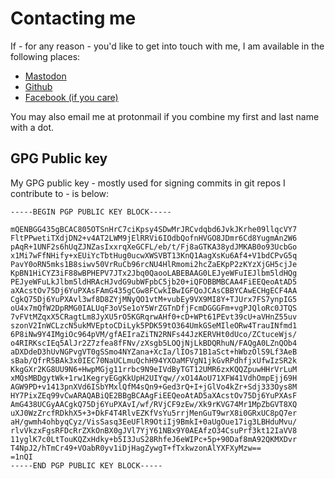 # Contacting me

If - for any reason - you'd like to get into touch with me, 
I am available in the following places:

* [Mastodon](https://tilde.zone/@BryanBennett)
* [Github](https://github.com/bbenne10)
* [Facebook (if you care)](https://facebook.com/bryan.a.bennett)

You may also email me at protonmail if you combine my first and last name with a dot.

## GPG Public key

My GPG public key - mostly used for signing commits in git repos I contribute to - is below:

```
-----BEGIN PGP PUBLIC KEY BLOCK-----

mQENBGG435gBCAC805OTSnHrC7ciKpsy4SDwMrJRCvdqbd6JvkJKrhe09llqcVY7
FltPPwetiTXdjDN2+v4AT2LWM9jElRRVi6IOdbQofnHVGO8JDmr6Cd8YugmAn2W6
pAqR+1UNF2s6hUqZJNZasIxxrqXeGCFL/eb/t/Fj8aGTKA38ydJMKAB0o93UcbGo
x1Mi7wFfNHify+xEUiYcTbtHug0ucwXWSVBT13KnQ1AagXsKu6Af4+V1bdCPvG5q
PavY0oRN5mks1B8siwv50VrRuCb96rcNU4HlRmomi2hcZaEKpP2zKYzXjGH5cjJe
KpBN1HiCYZ3iF88wBPHEPV7JTx2Jbq0QaooLABEBAAG0LEJyeWFuIEJlbm5ldHQg
PEJyeWFuLkJlbm5ldHRAcHJvdG9ubWFpbC5jb20+iQFOBBMBCAA4FiEEQeoAtAD5
aXAcstOv75Dj6YuPXAsFAmG435gCGw8FCwkIBwIGFQoJCAsCBBYCAwECHgECF4AA
CgkQ75Dj6YuPXAvl3wf8D8ZYjMNyQO1vtM+vubEy9VX9MI8Y+TJUrx7FS7ynpIG5
oU4x7mQfW2DpRMG0IALUqF3oVSe1oY5WrZGTnDfjFcmDGGGFm+vgPJQloRc0JTQS
7vFVtMZqxX5CRagtLm8JyXU5rO5KGRqrwAHf0+cD+WPt61PEvt39cU+aVHnZ55uv
szonV2InWCLzcN5ukMVEptoCDiLyk5PDK59tO364UmkGSeMIleORw4TrauINfmd1
6P8iNw9Y4IMgiOc964pVM/gfAEIraZiTN2RNFs44JzKERVHt0dUco/ZCtuceWjs/
o4RIRKscIEq5AlJr2Z7zfea8fFNv/zXsgb5LOQjNjLkBDQRhuN/FAQgA0LZnQOb4
aDXDdeD3hUvNGPvgVT0gSSmo4NYZana+XcIa/lIOs71B1aSct+hWbzOlS9Lf3AeB
sBab/QfrR5BAk3x0IEC70NaUCLmuQchH94YXOaMFVgN1jkGvRPdhfjxUfwIzSR2k
KkgGXr2KG8UU9N6+HwpMGjg11rrbc9N9eIVdByTGT12UMR6zxKQQZpuwHHrVrLuM
xMQsMBDgytWk+1rw1KegryEGgKkUpH2UIYqw//xO14AoU71XFW41VdhOmpEjj69H
AGW9PD+v1413pnXVd6ISbYMxlQfM4sQn9+Ged3rQ+I+jGlVo4kZr+Sdj333Oys8M
HY7PixZEq99vCwARAQABiQE2BBgBCAAgFiEEQeoAtAD5aXAcstOv75Dj6YuPXAsF
AmG438UCGyAACgkQ75Dj6YuPXAvI/wf/RVjCF9zEw/Xk9rKVG74Mr1MpZbGVT8XQ
uXJ0WzZrcfRDkhX5+3+DkF4T4RlvEZKfVsYu5rrjMenGuT9wrX8i0GRxUC8pQ7er
aH/gwmh4ohbyqCyz/VisSasq3EeUFlR9OtiIj9BmkI+0aUgOue17ig3LBHduMvu/
rlvVkzxFgsRFDcRrZXkOnBX0gJVl7YjY61NBx9Y0AEAfzO34CsuPrf3kt12IaVV8
11yglK7c0LtTouKQZxHdky+b5I3JuS28RhfeJ6eWIPc+5p+90Daf8mA92QKMXDvr
T4NpJ2/hTmCr49+VOabR0yv1iDjHagZywgT+fTxkwzonAlYXFXyMzw==
=1nQI
-----END PGP PUBLIC KEY BLOCK-----
```

